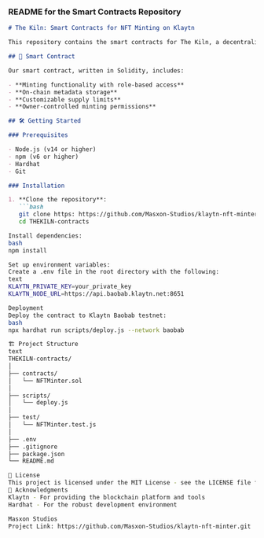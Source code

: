 
### README for the Smart Contracts Repository

```markdown
# The Kiln: Smart Contracts for NFT Minting on Klaytn

This repository contains the smart contracts for The Kiln, a decentralized NFT minting platform built on the Klaytn blockchain.

## 🧠 Smart Contract

Our smart contract, written in Solidity, includes:

- **Minting functionality with role-based access**
- **On-chain metadata storage**
- **Customizable supply limits**
- **Owner-controlled minting permissions**

## 🛠️ Getting Started

### Prerequisites

- Node.js (v14 or higher)
- npm (v6 or higher)
- Hardhat
- Git

### Installation

1. **Clone the repository**:
   ```bash
   git clone https: https://github.com/Masxon-Studios/klaytn-nft-minter.git
   cd THEKILN-contracts

Install dependencies:
bash
npm install

Set up environment variables:
Create a .env file in the root directory with the following:
text
KLAYTN_PRIVATE_KEY=your_private_key
KLAYTN_NODE_URL=https://api.baobab.klaytn.net:8651

Deployment
Deploy the contract to Klaytn Baobab testnet:
bash
npx hardhat run scripts/deploy.js --network baobab

🏗️ Project Structure
text
THEKILN-contracts/
│
├── contracts/
│   └── NFTMinter.sol
│
├── scripts/
│   └── deploy.js
│
├── test/
│   └── NFTMinter.test.js
│
├── .env
├── .gitignore
├── package.json
└── README.md

📄 License
This project is licensed under the MIT License - see the LICENSE file for details.
🙏 Acknowledgments
Klaytn - For providing the blockchain platform and tools
Hardhat - For the robust development environment

Masxon Studios 
Project Link: https://github.com/Masxon-Studios/klaytn-nft-minter.git

